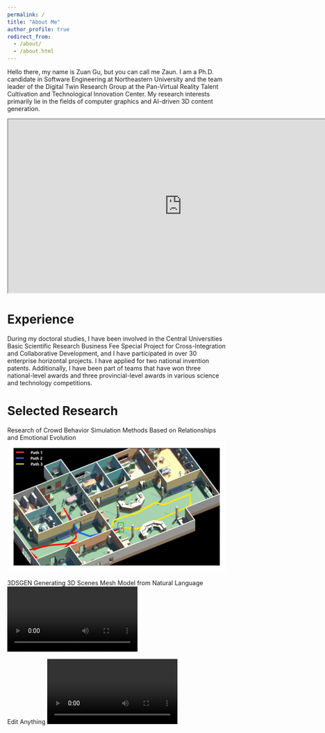 ```yaml
---
permalink: /
title: "About Me"
author_profile: true
redirect_from: 
  - /about/
  - /about.html
---
```


Hello there, my name is Zuan Gu, but you can call me Zaun. I am a Ph.D. candidate in Software Engineering at Northeastern University and the team leader of the Digital Twin Research Group at the Pan-Virtual Reality Talent Cultivation and Technological Innovation Center. My research interests primarily lie in the fields of computer graphics and AI-driven 3D content generation.
<iframe
    width="800"
    height="400"
    src="https://my.spline.design/particles-31208c08c39f7a2506123cda8d0a4c9e/"
    title="Example Web Page">
</iframe>


Experience
======
During my doctoral studies, I have been involved in the Central Universities Basic Scientific Research Business Fee Special Project for Cross-Integration and Collaborative Development, and I have participated in over 30 enterprise horizontal projects. I have applied for two national invention patents. Additionally, I have been part of teams that have won three national-level awards and three provincial-level awards in various science and technology competitions.

Selected Research
======
Research of Crowd Behavior Simulation Methods Based on Relationships and Emotional Evolution
![CBSM](/images/LLM.png)

3DSGEN Generating 3D Scenes Mesh Model from Natural Language
![3dsgen](/images/3dsgen.mp4)

Edit Anything
![edit](/images/editanything.mp4)
